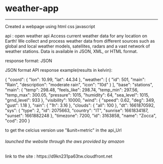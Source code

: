 # weather-app

----------------------------------------------------------------------------------------

Created a webpage  using html css javascript 

api : open weather api
  Access current weather data for any location on Earth! We collect and process weather data from different sources such as global and local 
  weather models, satellites, radars and a vast network of weather stations. Data is available in JSON, XML, or HTML format.


  response format: JSON

  JSON format API response example(results in kelvin):

                          
{
  "coord": {
    "lon": 10.99,
    "lat": 44.34
  },
  "weather": [
    {
      "id": 501,
      "main": "Rain",
      "description": "moderate rain",
      "icon": "10d"
    }
  ],
  "base": "stations",
  "main": {
    "temp": 298.48,
    "feels_like": 298.74,
    "temp_min": 297.56,
    "temp_max": 300.05,
    "pressure": 1015,
    "humidity": 64,
    "sea_level": 1015,
    "grnd_level": 933
  },
  "visibility": 10000,
  "wind": {
    "speed": 0.62,
    "deg": 349,
    "gust": 1.18
  },
  "rain": {
    "1h": 3.16
  },
  "clouds": {
    "all": 100
  },
  "dt": 1661870592,
  "sys": {
    "type": 2,
    "id": 2075663,
    "country": "IT",
    "sunrise": 1661834187,
    "sunset": 1661882248
  },
  "timezone": 7200,
  "id": 3163858,
  "name": "Zocca",
  "cod": 200
}                        
                        
  

  to get the celcius version use  "&unit=metric"  in the api_Url










  <h6>launched the website through the aws  provided by amazon </h6>
link to the site :  https://d9kn231pa63tw.cloudfront.net
